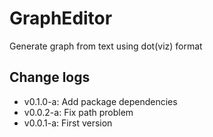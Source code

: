 # GraphEditor

Generate graph from text using dot(viz) format

## Change logs
* v0.1.0-a: Add package dependencies
* v0.0.2-a: Fix path problem
* v0.0.1-a: First version